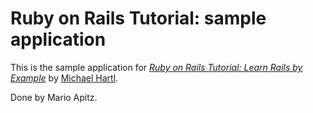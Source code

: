 # Ruby on Rails Tutorial: sample application

This is the sample application for [*Ruby on Rails Tutorial: Learn Rails by Example*](http://railstutorial.org/) 
by [Michael Hartl](http://michaelhartl.com/).

Done by Mario Apitz.